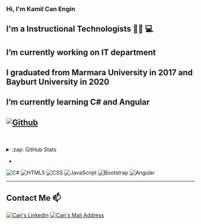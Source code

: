### Hi, I'm Kamil Can Engin

## I'm a Instructional Technologists :man_technologist: :computer:

## I’m currently working on IT department

## I graduated from Marmara University in 2017 and Bayburt University in 2020  

## I’m currently learning  C# and Angular


## [![Github](https://img.shields.io/github/followers/canengin?label=Follow&style=social)](https://github.com/canengin)


<br />
<br />

 <details>
   <summary>:zap: GitHub Stats</summary>
  
## 📊 [Can's github stats]

<p align="center">
  <p>
    <img src="https://github-readme-stats.vercel.app/api?username=canengin&count_private=true&show_icons=true&theme=tokyonight">
</p>
  <p>
  <img src="https://github-readme-stats.vercel.app/api/top-langs/?username=canengin&hide=python&layout=compact&show_icons=true&theme=tokyonight">
  </p>

</p>
</details>

-

  ![C#](https://img.shields.io/badge/C%23-%20-333333?style=flat&logo=csharp)
  ![HTML5](https://img.shields.io/badge/-HTML5-333333?style=flat&logo=HTML5)
  ![CSS](https://img.shields.io/badge/-CSS-333333?style=flat&logo=CSS3&logoColor=1572B6)
  ![JavaScript](https://img.shields.io/badge/-JavaScript-333333?style=flat&logo=javascript)
  ![Bootstrap](https://img.shields.io/badge/-Bootstrap-333333?style=flat&logo=bootstrap&logoColor=563D7C)
  ![Angular](https://img.shields.io/badge/-Angular-333333?style=flat&logo=angular)
  
  ---------------------------------------------------------------------------------------------------------------------------------------------
  
  ## Contact Me 📫
   
  <a href="https://www.linkedin.com/in/kcanengin/" target="_blank" rel="nofollow"><img alt="Can's Linkedin" src="https://img.shields.io/badge/LinkedIn-0077B5?style=for-the-badge&logo=linkedin&logoColor=white" /></a>
  <a href="mailto:kcanengin@gmail.com" target="_blank" rel="nofollow"><img alt="Can's Mail Address" src="https://img.shields.io/badge/Gmail-D14836?style=for-the-badge&logo=gmail&logoColor=white" /></a>



